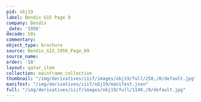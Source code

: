 ```yaml
---
pid: obj19
label: Bendix G15 Page 9
company: Bendix
_date: '1956'
decade: 50s
commentary:
object_type: brochure
source: Bendix_G15_1956_Page_09
source_name:
order: '18'
layout: qatar_item
collection: mainframe_collection
thumbnail: "/img/derivatives/iiif/images/obj19/full/250,/0/default.jpg"
manifest: "/img/derivatives/iiif/obj19/manifest.json"
full: "/img/derivatives/iiif/images/obj19/full/1140,/0/default.jpg"
---
```

